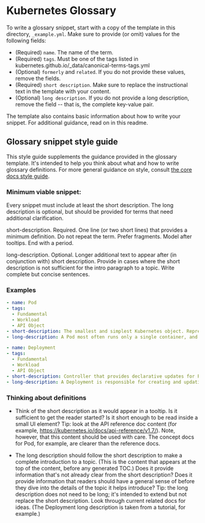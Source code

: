 # Kubernetes Glossary

To write a glossary snippet, start with a copy of the template in this directory, `_example.yml`. Make sure to provide (or omit) values for the following fields:

* (Required) `name`. The name of the term.
* (Required) `tags`. Must be one of the tags listed in kubernetes.github.io/_data/canonical-terms-tags.yml
* (Optional) `formerly` and `related`. If you do not provide these values, remove the fields.
* (Required) `short description`. Make sure to replace the instructional text in the template with your content.
* (Optional) `long description`. If you do not provide a long description, remove the field -- that is, the complete key-value pair.

The template also contains basic information about how to write your snippet. For additional guidance, read on in this readme.

## Glossary snippet style guide

This style guide supplements the guidance provided in the glossary template. It's intended to help you think about what and how to write glossary definitions. For more general guidance on style, consult [the core docs style guide](https://kubernetes.io/docs/home/contribute/style-guide/).

### Minimum viable snippet:

Every snippet must include at least the short description. The long description is optional, but should be provided for terms that need additional clarification.

short-description. Required. One line (or two short lines) that provides a minimum definition. Do not repeat the term. Prefer fragments. Model after tooltips. End with a period.

long-description. Optional. Longer additional text to appear after (in conjunction with) short description. Provide in cases where the short description is not sufficient for the intro paragraph to a topic. Write complete but concise sentences.

### Examples

```yaml
- name: Pod
- tags: 
  - Fundamental
  - Workload
  - API Object
- short-description: The smallest and simplest Kubernetes object. Represents a set of running processes on your cluster.
- long-description: A Pod most often runs only a single container, and is managed by a Deployment.
```

```yaml
- name: Deployment
- tags: 
  - Fundamental
  - Workload
  - API Object
- short-description: Controller that provides declarative updates for Pods and ReplicaSets.
- long-description: A Deployment is responsible for creating and updating instances of an application.
```

### Thinking about definitions

* Think of the short description as it would appear in a tooltip. Is it sufficient to get the reader started? Is it short enough to be read inside a small UI element? Tip: look at the API reference doc content (for example, https://kubernetes.io/docs/api-reference/v1.7/). Note, however, that this content should be used with care. The concept docs for Pod, for example, are clearer than the reference docs.

* The long description should follow the short description to make a complete introduction to a topic. (This is the content that appears at the top of the content, before any generated TOC.) Does it provide information that's not already clear from the short description? Does it provide information that readers should have a general sense of before they dive into the details of the topic it helps introduce? Tip: the long description does not need to be long; it's intended to extend but not replace the short description. Look through current related docs for ideas. (The Deployment long description is taken from a tutorial, for example.)